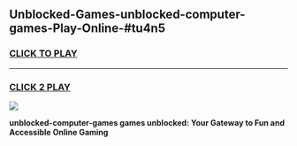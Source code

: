 
## Unblocked-Games-unblocked-computer-games-Play-Online-#tu4n5
<h3>
<a href="https://premium.freeplayer.one?title=unblocked-computer-games&ref=27F">CLICK TO PLAY</a></h3>
<hr>

<h3>
<a href="https://premium.freeplayer.one?title=unblocked-computer-games&ref=27F">CLICK 2 PLAY</a>
  
</h3>

<a href="https://premium.freeplayer.one?title=unblocked-computer-games&ref=27F"><img src="https://clearcache.store/games.png"></a>


**unblocked-computer-games games unblocked: Your Gateway to Fun and Accessible Online Gaming**
